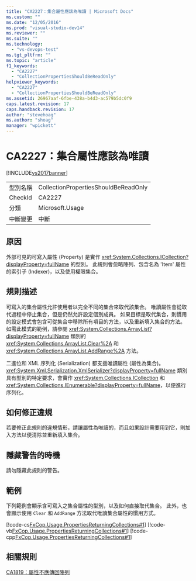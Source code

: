 ```yaml
---
title: "CA2227：集合屬性應該為唯讀 | Microsoft Docs"
ms.custom: ""
ms.date: "12/05/2016"
ms.prod: "visual-studio-dev14"
ms.reviewer: ""
ms.suite: ""
ms.technology: 
  - "vs-devops-test"
ms.tgt_pltfrm: ""
ms.topic: "article"
f1_keywords: 
  - "CA2227"
  - "CollectionPropertiesShouldBeReadOnly"
helpviewer_keywords: 
  - "CA2227"
  - "CollectionPropertiesShouldBeReadOnly"
ms.assetid: 26967aaf-6fbe-438a-b4d3-ac579b5dc0f9
caps.latest.revision: 17
caps.handback.revision: 17
author: "stevehoag"
ms.author: "shoag"
manager: "wpickett"
---
```

# CA2227：集合屬性應該為唯讀
[!INCLUDE[vs2017banner](../code-quality/includes/vs2017banner.md)]

|||  
|-|-|  
|型別名稱|CollectionPropertiesShouldBeReadOnly|  
|CheckId|CA2227|  
|分類|Microsoft.Usage|  
|中斷變更|中斷|  
  
## 原因  
 外部可見的可寫入屬性 \(Property\) 是實作 <xref:System.Collections.ICollection?displayProperty=fullName> 的型別。  此規則會忽略陣列、包含名為 'Item' 屬性的索引子 \(Indexer\)，以及使用權限集合。  
  
## 規則描述  
 可寫入的集合屬性允許使用者以完全不同的集合來取代該集合。  唯讀屬性會從取代過程中停止集合，但是仍然允許設定個別成員。  如果目標是取代集合，則慣用的設定模式會包含可從集合中移除所有項目的方法，以及重新填入集合的方法。  如需此模式的範例，請參閱 <xref:System.Collections.ArrayList?displayProperty=fullName> 類別的 <xref:System.Collections.ArrayList.Clear%2A> 和 <xref:System.Collections.ArrayList.AddRange%2A> 方法。  
  
 二進位和 XML 序列化 \(Serialization\) 都支援唯讀屬性 \(屬性為集合\)。  <xref:System.Xml.Serialization.XmlSerializer?displayProperty=fullName> 類別具有型別的特定要求，會實作 <xref:System.Collections.ICollection> 和 <xref:System.Collections.IEnumerable?displayProperty=fullName>，以便進行序列化。  
  
## 如何修正違規  
 若要修正此規則的違規情形，請讓屬性為唯讀的，而且如果設計需要用到它，則加入方法以便清除並重新填入集合。  
  
## 隱藏警告的時機  
 請勿隱藏此規則的警告。  
  
## 範例  
 下列範例會顯示含可寫入之集合屬性的型別，以及如何直接取代集合。  此外，也會顯示使用 `Clear` 和 `AddRange` 方法取代唯讀集合屬性的慣用方式。  
  
 [!code-cs[FxCop.Usage.PropertiesReturningCollections#1](../code-quality/codesnippet/CSharp/ca2227-collection-properties-should-be-read-only_1.cs)]
 [!code-vb[FxCop.Usage.PropertiesReturningCollections#1](../code-quality/codesnippet/VisualBasic/ca2227-collection-properties-should-be-read-only_1.vb)]
 [!code-cpp[FxCop.Usage.PropertiesReturningCollections#1](../code-quality/codesnippet/CPP/ca2227-collection-properties-should-be-read-only_1.cpp)]  
  
## 相關規則  
 [CA1819：屬性不應傳回陣列](../code-quality/ca1819-properties-should-not-return-arrays.md)
